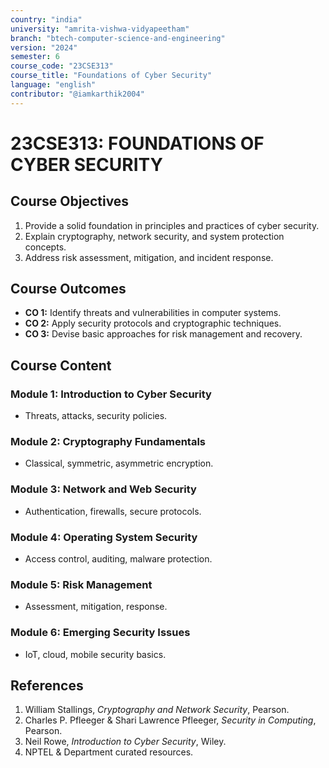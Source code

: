```yaml
---
country: "india"
university: "amrita-vishwa-vidyapeetham"
branch: "btech-computer-science-and-engineering"
version: "2024"
semester: 6
course_code: "23CSE313"
course_title: "Foundations of Cyber Security"
language: "english"
contributor: "@iamkarthik2004"
---
```


# 23CSE313: FOUNDATIONS OF CYBER SECURITY

## Course Objectives
1. Provide a solid foundation in principles and practices of cyber security.
2. Explain cryptography, network security, and system protection concepts.
3. Address risk assessment, mitigation, and incident response.

## Course Outcomes
* **CO 1:** Identify threats and vulnerabilities in computer systems.
* **CO 2:** Apply security protocols and cryptographic techniques.
* **CO 3:** Devise basic approaches for risk management and recovery.

## Course Content

### Module 1: Introduction to Cyber Security
* Threats, attacks, security policies.

### Module 2: Cryptography Fundamentals
* Classical, symmetric, asymmetric encryption.

### Module 3: Network and Web Security
* Authentication, firewalls, secure protocols.

### Module 4: Operating System Security
* Access control, auditing, malware protection.

### Module 5: Risk Management
* Assessment, mitigation, response.

### Module 6: Emerging Security Issues
* IoT, cloud, mobile security basics.

## References
1. William Stallings, *Cryptography and Network Security*, Pearson.
2. Charles P. Pfleeger & Shari Lawrence Pfleeger, *Security in Computing*, Pearson.
3. Neil Rowe, *Introduction to Cyber Security*, Wiley.
4. NPTEL & Department curated resources.
